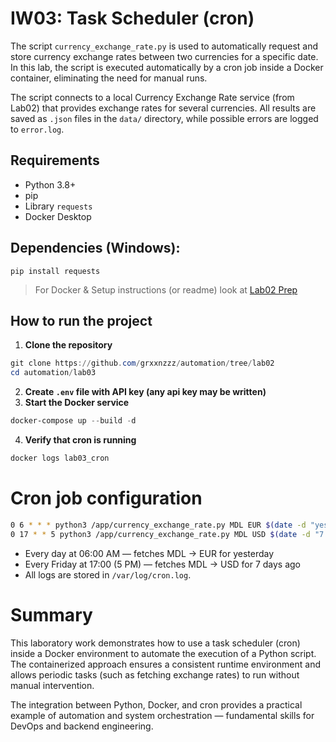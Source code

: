 # IW03: Task Scheduler (cron)

The script `currency_exchange_rate.py` is used to automatically request and store currency exchange rates between two currencies for a specific date.
In this lab, the script is executed automatically by a cron job inside a Docker container, eliminating the need for manual runs.

The script connects to a local Currency Exchange Rate service (from Lab02) that provides exchange rates for several currencies.
All results are saved as `.json` files in the `data/` directory, while possible errors are logged to `error.log`.

## Requirements
- Python 3.8+
- pip
- Library `requests`
- Docker Desktop

## Dependencies (Windows):
```shell
pip install requests
```
> For Docker & Setup instructions (or readme) look at [Lab02 Prep](.../lab02/lab02prep_readme.md)

## How to run the project
1. **Clone the repository**
```powershell
git clone https://github.com/grxxnzzz/automation/tree/lab02
cd automation/lab03
```
2. **Create `.env` file with API key (any api key may be written)**
3. **Start the Docker service**
```powershell
docker-compose up --build -d
```
4. **Verify that cron is running**
```powershell
docker logs lab03_cron
```

# Cron job configuration
```bash
0 6 * * * python3 /app/currency_exchange_rate.py MDL EUR $(date -d "yesterday" +\%Y-\%m-\%d) --key QWERTY123 >> /var/log/cron.log 2>&1
0 17 * * 5 python3 /app/currency_exchange_rate.py MDL USD $(date -d "7 days ago" +\%Y-\%m-\%d) --key QWERTY123 >> /var/log/cron.log 2>&1
```
- Every day at 06:00 AM — fetches MDL → EUR for yesterday
- Every Friday at 17:00 (5 PM) — fetches MDL → USD for 7 days ago
- All logs are stored in `/var/log/cron.log`.

# Summary

This laboratory work demonstrates how to use a task scheduler (cron) inside a Docker environment to automate the execution of a Python script.
The containerized approach ensures a consistent runtime environment and allows periodic tasks (such as fetching exchange rates) to run without manual intervention.

The integration between Python, Docker, and cron provides a practical example of automation and system orchestration — fundamental skills for DevOps and backend engineering.